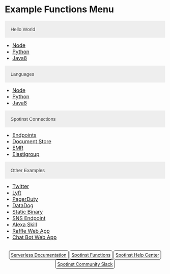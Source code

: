 <style>
li{
	font-size: 16px;
}
.accordion {
    background-color: #eee;
    color: #444;
    padding: 18px;
    width: 100%;
    border: none;
    text-align: left;
    outline: none;
    font-size: 15px;
    transition: 0.4s;
}
.button-footer{
    text-align:center;
    }
.button-small{
    padding: 5px;
    display: inline-block;
    border: 1px;
    border-style: solid;
    border-radius: 5px;
    }
</style>

<h1>Example Functions Menu</h1>
<p><button class="accordion">Hello World</button></p>
<div class="panel">
	<ul>
		<a href="./node-hello-world"><li>Node</li></a>
		<a href="./python-hello-world"><li>Python</li></a>
		<a href="./java8-hello-world"><li>Java8</li></a>
	</ul>  
</div>

<p><button class="accordion">Languages</button></p>
<div class="panel">
	<ul>
		<a href="./node"><li>Node</li></a>
		<a href="./python"><li>Python</li></a>
		<a href="./java8"><li>Java8</li></a>
	</ul>
</div>

<p><button class="accordion">Spotinst Connections</button></p>
<div class="panel">
	<ul>
		<a href="./endpoints"><li>Endpoints</li></a>
		<a href="./document-store"><li>Document Store</li></a>
		<a href="./emr"><li>EMR</li></a>
		<a href="./elastigroup"><li>Elastigroup</li></a>    
    </ul>
</div>

<p><button class="accordion">Other Examples</button></p>
<div class="panel">
	<ul>
		<a href="./node-twitter-vision"><li>Twitter</li></a>
		<a href="./node-lyft-webApp"><li>Lyft</li></a>
		<a href="./node-pagerduty-connection"><li>PagerDuty</li></a>
		<a href="./datadog"><li>DataDog</li></a>
		<a href="./node-static-binary"><li>Static Binary</li></a>
		<a href="./node-sns-endpoint"><li>SNS Endpoint</li></a>
		<a href="./node-alexa-skill"><li>Alexa Skill</li></a>
		<a href="./node-raffle-app"><li>Raffle Web App</li></a>
		<a href="./node-simple-chatbot"><li>Chat Bot Web App</li></a>
    </ul>
</div>

<br>
<div class="button-footer">
    <a href="https://serverless.com/framework/docs/providers/spotinst/" class="button-small">Serverless Documentation</a>
    <a href="https://spotinst.com/products/spotinst-functions/" class="button-small">Spotinst Functions</a>
    <a href="https://help.spotinst.com/hc/en-us/categories/115000701089-Spotinst-Functions-" class="button-small">Spotinst Help Center</a>
    <a href="https://join.slack.com/t/spotinst-community/shared_invite/" class="button-small">Spotinst Community Slack</a>
</div>